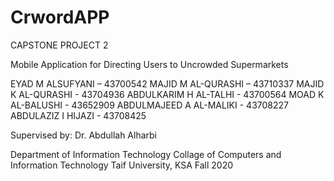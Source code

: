 # CrwordAPP
CAPSTONE PROJECT 2 

Mobile Application for Directing Users to Uncrowded Supermarkets

EYAD M ALSUFYANI – 43700542
MAJID M AL-QURASHI – 43710337
MAJID K AL-QURASHI - 43704936
ABDULKARIM H AL-TALHI - 43700564
MOAD K AL-BALUSHI - 43652909
ABDULMAJEED A AL-MALIKI - 43708227
ABDULAZIZ I HIJAZI - 43708425

Supervised by:
Dr. Abdullah Alharbi

Department of Information Technology 
Collage of Computers and Information Technology 
Taif University, KSA
Fall 2020
